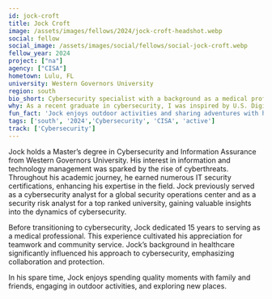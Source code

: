 ```yaml
---
id: jock-croft
title: Jock Croft
image: /assets/images/fellows/2024/jock-croft-headshot.webp
social: fellow
social_image: /assets/images/social/fellows/social-jock-croft.webp
fellow_year: 2024
project: ["na"]
agency: ["CISA"]
hometown: Lulu, FL
university: Western Governors University
region: south
bio_short: Cybersecurity specialist with a background as a medical professional committed to bringing collaboration and protection to the field
why: As a recent graduate in cybersecurity, I was inspired by U.S. Digital Corps mission and the opportunity to apply my skills in a meaningful way. The chance to work with talented professionals on innovate projects that enhance the security of our nations digital infrastructure is both exciting and motivating. Thanks to U.S. Digital Corps, I can grow as Cybersecurity professional and civil servant. 
fun_fact: 'Jock enjoys outdoor activities and sharing adventures with his family and friends.'
tags: ['south', '2024','Cybersecurity', 'CISA', 'active']
track: ['Cybersecurity']
---
```


Jock holds a Master’s degree in Cybersecurity and Information Assurance from Western Governors University. His interest in information and technology management was sparked by the rise of cyberthreats. Throughout his academic journey, he earned numerous IT security certifications, enhancing his expertise in the field. Jock previously served as a cybersecurity analyst for a global security operations center and as a security risk analyst for a top ranked university, gaining valuable insights into the dynamics of cybersecurity.

Before transitioning to cybersecurity, Jock dedicated 15 years to serving as a medical professional. This experience cultivated his appreciation for teamwork and community service. Jock’s background in healthcare significantly influenced his approach to cybersecurity, emphasizing collaboration and protection.

In his spare time, Jock enjoys spending quality moments with family and friends, engaging in outdoor activities, and exploring new places.
